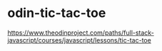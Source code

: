 # odin-tic-tac-toe

https://www.theodinproject.com/paths/full-stack-javascript/courses/javascript/lessons/tic-tac-toe
